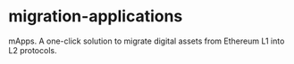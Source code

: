 # migration-applications
mApps. A one-click solution to migrate digital assets from Ethereum L1 into L2 protocols.
